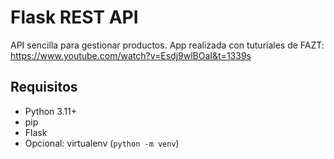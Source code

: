 # Flask REST API

API sencilla para gestionar productos. 
App realizada con tuturiales de FAZT: https://www.youtube.com/watch?v=Esdj9wlBOaI&t=1339s

## Requisitos

- Python 3.11+
- pip
- Flask
- Opcional: virtualenv (`python -m venv`)

